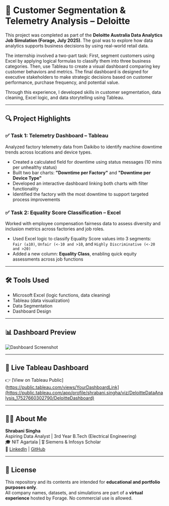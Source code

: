 # 🧮 Customer Segmentation & Telemetry Analysis – Deloitte

This project was completed as part of the **Deloitte Australia Data Analytics Job Simulation (Forage, July 2025)**. The goal was to explore how data analytics supports business decisions by using real-world retail data.

The internship involved a two-part task: First, segment customers using Excel by applying logical formulas to classify them into three business categories. Then, use Tableau to create a visual dashboard comparing key customer behaviors and metrics. The final dashboard is designed for executive stakeholders to make strategic decisions based on customer performance, purchase frequency, and potential value.

Through this experience, I developed skills in customer segmentation, data cleaning, Excel logic, and data storytelling using Tableau.

---

## 🔍 Project Highlights

### ✅ Task 1: Telemetry Dashboard – Tableau
Analyzed factory telemetry data from Daikibo to identify machine downtime trends across locations and device types.  
- Created a calculated field for downtime using status messages (10 mins per unhealthy status)  
- Built two bar charts: **"Downtime per Factory"** and **"Downtime per Device Type"**  
- Developed an interactive dashboard linking both charts with filter functionality  
- Identified the factory with the most downtime to support targeted process improvements

### ✅ Task 2: Equality Score Classification – Excel
Worked with employee compensation fairness data to assess diversity and inclusion metrics across factories and job roles.  
- Used Excel logic to classify Equality Score values into 3 segments:  
 `Fair (±10)`, `Unfair (<-10 and >10`, and `Highly Discriminative (<-20 and >20)`  
- Added a new column: **Equality Class**, enabling quick equity assessments across job functions  
---

## 🛠 Tools Used

- Microsoft Excel (logic functions, data cleaning)  
- Tableau (data visualization)  
- Data Segmentation
- Dashboard Design

---

## 📊 Dashboard Preview

![Dashboard Screenshot](./dashboard_image.png)

---

## 🔗 Live Tableau Dashboard

👉 [View on Tableau Public](https://public.tableau.com/views/YourDashboardLink](https://public.tableau.com/app/profile/shrabani.singha/viz/DeloitteDataAnalysis_17527660302790/DeloitteDashboard)

---

## 👩‍💼 About Me

**Shrabani Singha**  
Aspiring Data Analyst | 3rd Year B.Tech (Electrical Engineering)  
🎓 NIT Agartala | 🎖️ Siemens & Infosys Scholar  
📧 [LinkedIn](https://www.linkedin.com/in/shrabani-singha) | [GitHub](https://github.com/shb-sn)

---

## 📜 License

This repository and its contents are intended for **educational and portfolio purposes only**.  
All company names, datasets, and simulations are part of a **virtual experience** hosted by Forage. No commercial use is allowed.
